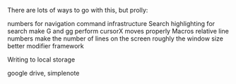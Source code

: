 There are lots of ways to go with this, but prolly:

numbers for navigation
command infrastructure
Search
highlighting for search
make G and gg perform cursorX moves properly
Macros
relative line numbers
make the number of lines on the screen roughly the window size
better modifier framework


Writing to local storage

google drive, simplenote

